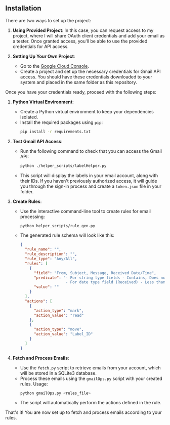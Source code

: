 
## Installation

There are two ways to set up the project:

1. **Using Provided Project**: In this case, you can request access to my project, where I will share OAuth client credentials and add your email as a tester. Once granted access, you'll be able to use the provided credentials for API access.

2. **Setting Up Your Own Project**:
   - Go to the [Google Cloud Console](https://developers.google.com/workspace/guides/get-started).
   - Create a project and set up the necessary credentials for Gmail API access. You should have these credentials downloaded to your system and placed in the same folder as this repository.

Once you have your credentials ready, proceed with the following steps:

1. **Python Virtual Environment**:
   - Create a Python virtual environment to keep your dependencies isolated.
   - Install the required packages using `pip`:
     ```bash
     pip install -r requirements.txt
     ```

2. **Test Gmail API Access**:
   - Run the following command to check that you can access the Gmail API:
     ```bash
     python ./helper_scripts/labelHelper.py
     ```
   - This script will display the labels in your email account, along with their IDs. If you haven't previously authorized access, it will guide you through the sign-in process and create a `token.json` file in your folder.

3. **Create Rules**:
   - Use the interactive command-line tool to create rules for email processing:
     ```bash
     python helper_scripts/rule_gen.py
     ```
   - The generated rule schema will look like this:
     ```json
     {
       "rule_name": "",
       "rule_description": "",
       "rule_type": "Any/All",
       "rules": [
         {
           "field": "From, Subject, Message, Received Date/Time",
           "predicate": "- For string type fields - Contains, Does not Contain, Equals, Does not equal
                         - For date type field (Received) - Less than / Greater than for days / months.",
           "value": ""
         }
       ],
       "actions": [
         {
           "action_type": "mark",
           "action_value": "read"
         },
         {
           "action_type": "move",
           "action_value": "Label_ID"
         }
       ]
     }
     ```

4. **Fetch and Process Emails**:
   - Use the `fetch.py` script to retrieve emails from your account, which will be stored in a SQLite3 database.
   - Process these emails using the `gmailOps.py` script with your created rules. Usage:
     ```bash
     python gmailOps.py <rules_file>
     ```
   - The script will automatically perform the actions defined in the rule.

That's it! You are now set up to fetch and process emails according to your rules.
